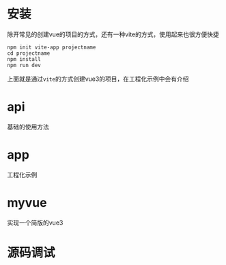 # 安装
除开常见的创建vue的项目的方式，还有一种vite的方式，使用起来也很方便快捷  
```
npm init vite-app projectname
cd projectname
npm install
npm run dev
```
上面就是通过``vite``的方式创建vue3的项目，在工程化示例中会有介绍
# api
基础的使用方法
# app
工程化示例
# myvue
实现一个简版的vue3

# 源码调试
